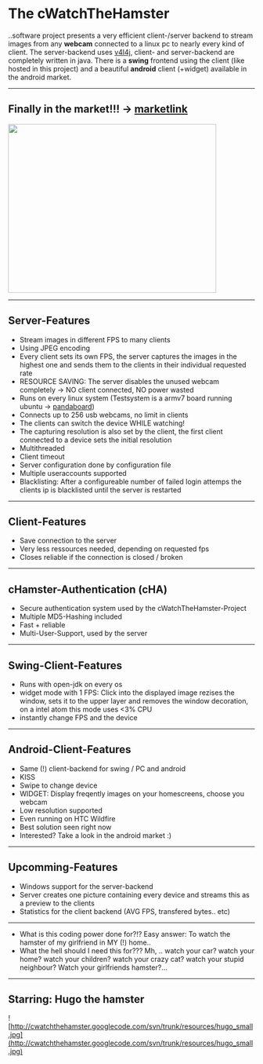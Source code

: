 # The cWatchTheHamster #
..software project presents a very efficient client-/server backend to stream images from any **webcam** connected to a linux pc to nearly every kind of client.
The server-backend uses [v4l4j](http://code.google.com/p/v4l4j/), client- and server-backend are completely written in java.
There is a **swing** frontend using the client (like hosted in this project) and a beautiful **android** client (+widget) available in the android market.

---

## Finally in the market!!! → [marketlink](https://market.android.com/details?id=com.googlemail.christian667.cWatchTheHamster.Android&feature=search_result) ##
<a href='http://www.youtube.com/watch?feature=player_embedded&v=IRVdIzXmK4w' target='_blank'><img src='http://img.youtube.com/vi/IRVdIzXmK4w/0.jpg' width='425' height=344 /></a>

---

## Server-Features ##
  * Stream images in different FPS to many clients
  * Using JPEG encoding
  * Every client sets its own FPS, the server captures the images in the highest one and sends them to the clients in their individual requested rate
  * RESOURCE SAVING: The server disables the unused webcam completely → NO client connected, NO power wasted
  * Runs on every linux system (Testsystem is a armv7 board running ubuntu → [pandaboard](http://www.pandaboard.org))
  * Connects up to 256 usb webcams, no limit in clients
  * The clients can switch the device WHILE watching!
  * The capturing resolution is also set by the client, the first client connected to a device sets the initial resolution
  * Multithreaded
  * Client timeout
  * Server configuration done by configuration file
  * Multiple useraccounts supported
  * Blacklisting: After a configureable number of failed login attemps the clients ip is blacklisted until the server is restarted

---

## Client-Features ##
  * Save connection to the server
  * Very less ressources needed, depending on requested fps
  * Closes reliable if the connection is closed / broken

---

## cHamster-Authentication (cHA) ##
  * Secure authentication system used by the cWatchTheHamster-Project
  * Multiple MD5-Hashing included
  * Fast + reliable
  * Multi-User-Support, used by the server

---

## Swing-Client-Features ##
  * Runs with open-jdk on every os
  * widget mode with 1 FPS: Click into the displayed image rezises the window, sets it to the upper layer and removes the window decoration, on a intel atom this mode uses <3% CPU
  * instantly change FPS and the device

---

## Android-Client-Features ##
  * Same (!) client-backend for swing / PC and android
  * KISS
  * Swipe to change device
  * WIDGET: Display freqently images on your homescreens, choose you webcam
  * Low resolution supported
  * Even running on HTC Wildfire
  * Best solution seen right now
  * Interested? Take a look in the android market :)

---

## Upcomming-Features ##
  * Windows support for the server-backend
  * Server creates one picture containing every device and streams this as a preview to the clients
  * Statistics for the client backend (AVG FPS, transfered bytes.. etc)

---

  * What is this coding power done for?!?
Easy answer: To watch the hamster of my girlfriend in MY (!) home..
  * What the hell should I need this for???
Mh,
.. watch your car? watch your home? watch your children? watch your crazy cat? watch your stupid neighbour? Watch your girlfriends hamster?...

---

## Starring: Hugo the hamster ##
![http://cwatchthehamster.googlecode.com/svn/trunk/resources/hugo_small.jpg](http://cwatchthehamster.googlecode.com/svn/trunk/resources/hugo_small.jpg)